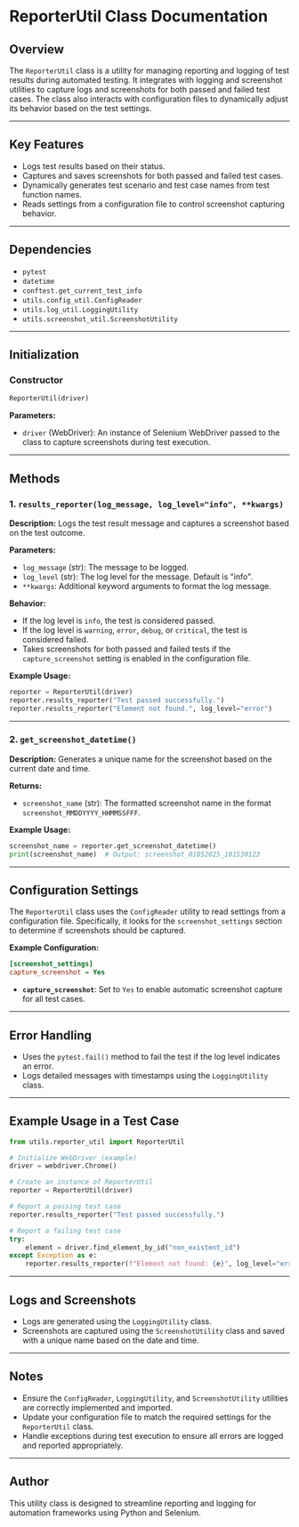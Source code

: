# ReporterUtil Class Documentation

## Overview
The `ReporterUtil` class is a utility for managing reporting and logging of test results during automated testing. It integrates with logging and screenshot utilities to capture logs and screenshots for both passed and failed test cases. The class also interacts with configuration files to dynamically adjust its behavior based on the test settings.

---

## Key Features
- Logs test results based on their status.
- Captures and saves screenshots for both passed and failed test cases.
- Dynamically generates test scenario and test case names from test function names.
- Reads settings from a configuration file to control screenshot capturing behavior.

---

## Dependencies
- `pytest`
- `datetime`
- `conftest.get_current_test_info`
- `utils.config_util.ConfigReader`
- `utils.log_util.LoggingUtility`
- `utils.screenshot_util.ScreenshotUtility`

---

## Initialization
### Constructor
```python
ReporterUtil(driver)
```
**Parameters:**
- `driver` (WebDriver): An instance of Selenium WebDriver passed to the class to capture screenshots during test execution.

---

## Methods
### 1. `results_reporter(log_message, log_level="info", **kwargs)`
**Description:**
Logs the test result message and captures a screenshot based on the test outcome.

**Parameters:**
- `log_message` (str): The message to be logged.
- `log_level` (str): The log level for the message. Default is "info".
- `**kwargs`: Additional keyword arguments to format the log message.

**Behavior:**
- If the log level is `info`, the test is considered passed.
- If the log level is `warning`, `error`, `debug`, or `critical`, the test is considered failed.
- Takes screenshots for both passed and failed tests if the `capture_screenshot` setting is enabled in the configuration file.

**Example Usage:**
```python
reporter = ReporterUtil(driver)
reporter.results_reporter("Test passed successfully.")
reporter.results_reporter("Element not found.", log_level="error")
```

---

### 2. `get_screenshot_datetime()`
**Description:**
Generates a unique name for the screenshot based on the current date and time.

**Returns:**
- `screenshot_name` (str): The formatted screenshot name in the format `screenshot_MMDDYYYY_HHMMSSFFF`.

**Example Usage:**
```python
screenshot_name = reporter.get_screenshot_datetime()
print(screenshot_name)  # Output: screenshot_01052025_101530123
```

---

## Configuration Settings
The `ReporterUtil` class uses the `ConfigReader` utility to read settings from a configuration file. Specifically, it looks for the `screenshot_settings` section to determine if screenshots should be captured.

**Example Configuration:**
```ini
[screenshot_settings]
capture_screenshot = Yes
```

- **`capture_screenshot`**: Set to `Yes` to enable automatic screenshot capture for all test cases.

---

## Error Handling
- Uses the `pytest.fail()` method to fail the test if the log level indicates an error.
- Logs detailed messages with timestamps using the `LoggingUtility` class.

---

## Example Usage in a Test Case
```python
from utils.reporter_util import ReporterUtil

# Initialize WebDriver (example)
driver = webdriver.Chrome()

# Create an instance of ReporterUtil
reporter = ReporterUtil(driver)

# Report a passing test case
reporter.results_reporter("Test passed successfully.")

# Report a failing test case
try:
    element = driver.find_element_by_id("non_existent_id")
except Exception as e:
    reporter.results_reporter(f"Element not found: {e}", log_level="error")
```

---

## Logs and Screenshots
- Logs are generated using the `LoggingUtility` class.
- Screenshots are captured using the `ScreenshotUtility` class and saved with a unique name based on the date and time.

---

## Notes
- Ensure the `ConfigReader`, `LoggingUtility`, and `ScreenshotUtility` utilities are correctly implemented and imported.
- Update your configuration file to match the required settings for the `ReporterUtil` class.
- Handle exceptions during test execution to ensure all errors are logged and reported appropriately.

---

## Author
This utility class is designed to streamline reporting and logging for automation frameworks using Python and Selenium.

